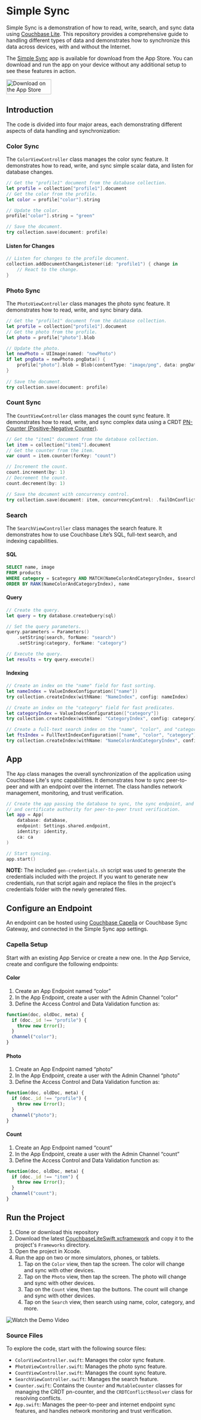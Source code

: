 # Simple Sync

Simple Sync is a demonstration of how to read, write, search, and sync data using [Couchbase Lite](https://docs.couchbase.com/couchbase-lite/current/). This repository provides a comprehensive guide to handling different types of data and demonstrates how to synchronize this data across devices, with and without the Internet.

The [Simple Sync](https://apps.apple.com/us/app/simple-color-sync/id6449199482) app is available for download from the App Store. You can download and run the app on your device without any additional setup to see these features in action.

[<img alt="Download on the App Store" src="images/download.svg" width="120" height="40" />](https://apps.apple.com/us/app/simple-color-sync/id6449199482)

## Introduction

The code is divided into four major areas, each demonstrating different aspects of data handling and synchronization:

### Color Sync

The `ColorViewController` class manages the color sync feature. It demonstrates how to read, write, and sync simple scalar data, and listen for database changes.

```swift
// Get the "profile1" document from the database collection.
let profile = collection["profile1"].document
// Get the color from the profile.
let color = profile["color"].string

// Update the color.
profile["color"].string = "green"

// Save the document.
try collection.save(document: profile)
```

#### Listen for Changes

```swift
// Listen for changes to the profile document.
collection.addDocumentChangeListener(id: "profile1") { change in
    // React to the change.
}
```

### Photo Sync

The `PhotoViewController` class manages the photo sync feature. It demonstrates how to read, write, and sync binary data.

```swift
// Get the "profile1" document from the database collection.
let profile = collection["profile1"].document
// Get the photo from the profile.
let photo = profile["photo"].blob

// Update the photo.
let newPhoto = UIImage(named: "newPhoto")
if let pngData = newPhoto.pngData() {
    profile["photo"].blob = Blob(contentType: "image/png", data: pngData)
}
    
// Save the document.
try collection.save(document: profile)
```

### Count Sync

The `CountViewController` class manages the count sync feature. It demonstrates how to read, write, and sync complex data using a CRDT [PN-Counter (Positive-Negative Counter)](https://en.wikipedia.org/wiki/Conflict-free_replicated_data_type#PN-Counter_(Positive-Negative_Counter)).

```swift
// Get the "item1" document from the database collection.
let item = collection["item1"].document
// Get the counter from the item.
var count = item.counter(forKey: "count")

// Increment the count.
count.increment(by: 1)
// Decrement the count.
count.decrement(by: 1)

// Save the document with concurrency control.
try collection.save(document: item, concurrencyControl: .failOnConflict)
```

### Search

The `SearchViewController` class manages the search feature. It demonstrates how to use Couchbase Lite’s SQL, full-text search, and indexing capabilities.

#### SQL

```sql
SELECT name, image
FROM products
WHERE category = $category AND MATCH(NameColorAndCategoryIndex, $search)
ORDER BY RANK(NameColorAndCategoryIndex), name
```

#### Query

```swift
// Create the query.
let query = try database.createQuery(sql)

// Set the query parameters.
query.parameters = Parameters()
    .setString(search, forName: "search")
    .setString(category, forName: "category")

// Execute the query.
let results = try query.execute()
```

#### Indexing

```swift
// Create an index on the "name" field for fast sorting.
let nameIndex = ValueIndexConfiguration(["name"])
try collection.createIndex(withName: "NameIndex", config: nameIndex)

// Create an index on the "category" field for fast predicates.
let categoryIndex = ValueIndexConfiguration(["category"])
try collection.createIndex(withName: "CategoryIndex", config: categoryIndex)

// Create a full-text search index on the "name", "color", and "category" fields.
let ftsIndex = FullTextIndexConfiguration(["name", "color", "category"])
try collection.createIndex(withName: "NameColorAndCategoryIndex", config: ftsIndex)
```

## App

The `App` class manages the overall synchronization of the application using Couchbase Lite's sync capabilities. It demonstrates how to sync peer-to-peer and with an endpoint over the internet. The class handles network management, monitoring, and trust verification. 

```swift
// Create the app passing the database to sync, the sync endpoint, and the identity
// and certificate authority for peer-to-peer trust verification.
let app = App(
    database: database,
    endpoint: Settings.shared.endpoint,
    identity: identity,
    ca: ca
)

// Start syncing.
app.start()
```

**NOTE:** The included `gen-credentials.sh` script was used to generate the credentials included with the project. If you want to generate new credentials, run that script again and replace the files in the project's credentials folder with the newly generated files.

## Configure an Endpoint

An endpoint can be hosted using [Couchbase Capella](https://cloud.couchbase.com) or Couchbase Sync Gateway, and connected in the Simple Sync app settings.

### Capella Setup

Start with an existing App Service or create a new one. In the App Service, create and configure the following endpoints:

#### Color

1. Create an App Endpoint named “color”
2. In the App Endpoint, create a user with the Admin Channel “color”
3. Define the Access Control and Data Validation function as:
```javascript
function(doc, oldDoc, meta) {
  if (doc._id !== "profile") {
    throw new Error();
  }
  channel("color");
}
```

#### Photo

1. Create an App Endpoint named “photo”
2. In the App Endpoint, create a user with the Admin Channel “photo”
3. Define the Access Control and Data Validation function as:
```javascript
function(doc, oldDoc, meta) {
  if (doc._id !== "profile") {
    throw new Error();
  }
  channel("photo");
}
```

#### Count

1. Create an App Endpoint named “count”
2. In the App Endpoint, create a user with the Admin Channel “count”
3. Define the Access Control and Data Validation function as:
```javascript
function(doc, oldDoc, meta) {
  if (doc._id !== "item") {
    throw new Error();
  }
  channel("count");
}
```

## Run the Project

1. Clone or download this repository
2. Download the latest [CouchbaseLiteSwift.xcframework](https://www.couchbase.com/downloads/?family=couchbase-lite) and copy it to the project's `Frameworks` directory.
3. Open the project in Xcode.
4. Run the app on two or more simulators, phones, or tablets.
   1. Tap on the `Color` view, then tap the screen. The color will change and sync with other devices.
   2. Tap on the `Photo` view, then tap the screen. The photo will change and sync with other devices.
   3. Tap on the `Count` view, then tap the buttons. The count will change and sync with other devices.
   3. Tap on the `Search` view, then search using name, color, category, and more.

<img alt="Watch the Demo Video" src="images/demo-screenshot.png" />

### Source Files

To explore the code, start with the following source files:

* `ColorViewController.swift`: Manages the color sync feature.
* `PhotoViewController.swift`: Manages the photo sync feature.
* `CountViewController.swift`: Manages the count sync feature.
* `SearchViewController.swift`: Manages the search feature.
* `Counter.swift`: Contains the `Counter` and `MutableCounter` classes for managing the CRDT pn-counter, and the `CRDTConflictResolver` class for resolving conflicts.
* `App.swift`: Manages the peer-to-peer and internet endpoint sync features, and handles network monitoring and trust verification.
